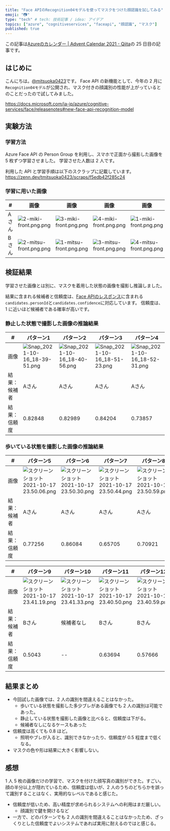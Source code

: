 ```yaml
---
title: "Face APIのRecognition04モデルを使ってマスクをつけた顔認識を試してみる"
emoji: "📷"
type: "tech" # tech: 技術記事 / idea: アイデア
topics: ["azure", "cognitiveservices", "faceapi", "顔認識", "マスク"]
published: true
---
```


この記事は[Azureのカレンダー | Advent Calendar 2021 - Qiita](https://qiita.com/advent-calendar/2021/azure)の 25 日目の記事です。

## はじめに

こんにちは。[@mitsuoka0423](https://twitter.com/mitsuoka0423)です。
Face API の新機能として、今年の 2 月に`Recognition04モデル`が公開され、マスク付きの顔識別の性能が上がっているとのことだったので試してみました。

https://docs.microsoft.com/ja-jp/azure/cognitive-services/face/releasenotes#new-face-api-recognition-model

## 実験方法

### 学習方法

Azure Face API の Person Group を利用し、スマホで正面から撮影した画像を 5 枚ずつ学習させました。
学習させた人数は 2 人です。

利用した API と学習手順は以下のスクラップに記載しています。
https://zenn.dev/tmitsuoka0423/scraps/f5edb42f285c24

### 学習に用いた画像

| # | 画像 | 画像 | 画像 | 画像 | 画像 |
| -- | -- | -- | -- | -- | -- |
| Aさん | ![2-miki-front.png.png](https://qiita-image-store.s3.ap-northeast-1.amazonaws.com/0/90087/93b28130-e8e2-981e-c342-2161f495a904.png) | ![3-miki-front.png.png](https://qiita-image-store.s3.ap-northeast-1.amazonaws.com/0/90087/1646cea0-45a3-0b07-de3f-17c3b3c823da.png) | ![4-miki-front.png.png](https://qiita-image-store.s3.ap-northeast-1.amazonaws.com/0/90087/f52e0fbd-a3f4-8f2d-7fbd-ec31e9ac1b1a.png) | ![1-miki-front.png.png](https://qiita-image-store.s3.ap-northeast-1.amazonaws.com/0/90087/5bfa1e29-5016-bb03-0ecf-56b9df6379d4.png) | ![5-miki-front.png.png](https://qiita-image-store.s3.ap-northeast-1.amazonaws.com/0/90087/0fbdfb66-d24f-7023-3025-461efdbe51bc.png) |
| Bさん | ![2-mitsu-front.png.png](https://qiita-image-store.s3.ap-northeast-1.amazonaws.com/0/90087/1a3f6a81-7bc2-460c-13c1-913bba66c319.png)| ![1-mitsu-front.png.png](https://qiita-image-store.s3.ap-northeast-1.amazonaws.com/0/90087/38b565dd-3370-1c54-adff-51eb214ae54f.png) | ![3-mitsu-front.png.png](https://qiita-image-store.s3.ap-northeast-1.amazonaws.com/0/90087/5c4f8c88-1436-f0e5-2bd0-12f6cd927e5f.png) | ![4-mitsu-front.png.png](https://qiita-image-store.s3.ap-northeast-1.amazonaws.com/0/90087/ccafffb3-764c-8d3b-7782-0f1acdcfed83.png) | ![5-mitsu-front.png.png](https://qiita-image-store.s3.ap-northeast-1.amazonaws.com/0/90087/6f693c71-dce3-570f-97e8-c90d6a1d61c3.png) |

## 検証結果

学習させた画像とは別に、マスクを着用した状態の画像を撮影し推論しました。

結果に含まれる候補者と信頼度は、[Face APIのレスポンス](https://westus.dev.cognitive.microsoft.com/docs/services/563879b61984550e40cbbe8d/operations/563879b61984550f30395239#:~:text=%22candidates%22%3A%20%5B%0A%20%20%20%20%20%20%20%20%20%20%20%20%7B%0A%20%20%20%20%20%20%20%20%20%20%20%20%20%20%20%20%22personId%22%3A%20%2225985303%2Dc537%2D4467%2Db41d%2Dbdb45cd95ca1%22%2C%0A%20%20%20%20%20%20%20%20%20%20%20%20%20%20%20%20%22confidence%22%3A%200.92%0A%20%20%20%20%20%20%20%20%20%20%20%20%7D)に含まれる`candidates.personId`と`candidates.confidence`に対応しています。
信頼度は、1 に近いほど候補者である確率が高いです。

### 静止した状態で撮影した画像の推論結果

| # | パターン1 | パターン2 | パターン3 | パターン4 |
| -- | -- | -- | -- | -- |
| 画像 | ![Snap_2021-10-16_18-39-51.png](https://qiita-image-store.s3.ap-northeast-1.amazonaws.com/0/90087/2f2176cd-db43-e0a9-59f6-33ed32e7ba85.png) | ![Snap_2021-10-16_18-40-56.png](https://qiita-image-store.s3.ap-northeast-1.amazonaws.com/0/90087/5dbfbd75-2a42-d5f6-fb8e-33512df6f556.png) | ![Snap_2021-10-16_18-51-23.png](https://qiita-image-store.s3.ap-northeast-1.amazonaws.com/0/90087/0e47087c-00f5-f049-9656-0dcccbf248bb.png) | ![Snap_2021-10-16_18-52-31.png](https://qiita-image-store.s3.ap-northeast-1.amazonaws.com/0/90087/ee5fc1cf-a8a2-16eb-7777-ac62f2cfb17a.png) |
| 結果：候補者 | Aさん | Aさん | Aさん | Aさん |
| 結果：信頼度 | 0.82848 | 0.82989 | 0.84204 | 0.73857 |

### 歩いている状態を撮影した画像の推論結果

| # | パターン5 | パターン6 | パターン7 | パターン8 |
| -- | -- | -- | -- | -- |
| 画像 | ![スクリーンショット 2021-10-17 23.50.06.png](https://qiita-image-store.s3.ap-northeast-1.amazonaws.com/0/90087/0a008fbb-5f52-0c5e-6d92-b1de3ffe8a56.png) | ![スクリーンショット 2021-10-17 23.50.30.png](https://qiita-image-store.s3.ap-northeast-1.amazonaws.com/0/90087/dc13a746-3ecc-181b-6cb2-32a2581e2a6b.png) | ![スクリーンショット 2021-10-17 23.50.44.png](https://qiita-image-store.s3.ap-northeast-1.amazonaws.com/0/90087/6d118a31-0648-391e-7912-9875a96e791e.png) | ![スクリーンショット 2021-10-17 23.50.59.png](https://qiita-image-store.s3.ap-northeast-1.amazonaws.com/0/90087/b49bc2a2-a4e6-0c28-9178-f6f2c4280c63.png) |
| 結果：候補者 | Aさん | Aさん | Aさん | Aさん |
| 結果：信頼度 | 0.77256 | 0.86084 | 0.65705 | 0.70921 |


| # | パターン9 | パターン10 | パターン11 | パターン12 |
| -- | -- | -- | -- | -- |
| 画像 | ![スクリーンショット 2021-10-17 23.41.19.png](https://qiita-image-store.s3.ap-northeast-1.amazonaws.com/0/90087/034508c5-518a-0cbc-1753-99db8753757c.png) | ![スクリーンショット 2021-10-17 23.41.33.png](https://qiita-image-store.s3.ap-northeast-1.amazonaws.com/0/90087/65bc32db-1cb9-2081-ff5c-27b8bd4451ac.png) | ![スクリーンショット 2021-10-17 23.40.50.png](https://qiita-image-store.s3.ap-northeast-1.amazonaws.com/0/90087/838629ee-9520-720c-f79e-dec787020cf8.png) | ![スクリーンショット 2021-10-17 23.40.59.png](https://qiita-image-store.s3.ap-northeast-1.amazonaws.com/0/90087/a9d0ce7c-3f23-7a2d-9648-b7d6f5abe9fe.png) |
| 結果：候補者 | Bさん | 候補者なし | Bさん | Bさん |
| 結果：信頼度 | 0.5043 | -- | 0.63694 | 0.57666 |

## 結果まとめ

- 今回試した画像では、2 人の識別を間違えることはなかった。
  - 歩いている状態を撮影した多少ブレがある画像でも 2 人の識別は可能であった。
  - 静止している状態を撮影した画像と比べると、信頼度は下がる。
  - 候補者なしになるケースもあった
- 信頼度は高くても 0.8 ほど。
  - 照明やブレが入ると、識別できなかったり、信頼度が 0.5 程度まで低くなる。
- マスクの色や形は結果に大きく影響しない。

## 感想

1 人 5 枚の画像だけの学習で、マスクを付けた顔写真の識別ができた。すごい。
顔の半分以上が隠れているため、信頼度は低いが、2 人のうちのどちらかを誤って識別することはなく、実用的なレベルであると感じた。

- 信頼度が低いため、高い精度が求められるシステムへの利用はまだ厳しい。
  - 顔識別で鍵を開けるなど
- 一方で、どのパターンでも 2 人の識別を間違えることはなかったため、ざっくりとした信頼度でよいシステムであれば実用に耐えるのではと感じる。
